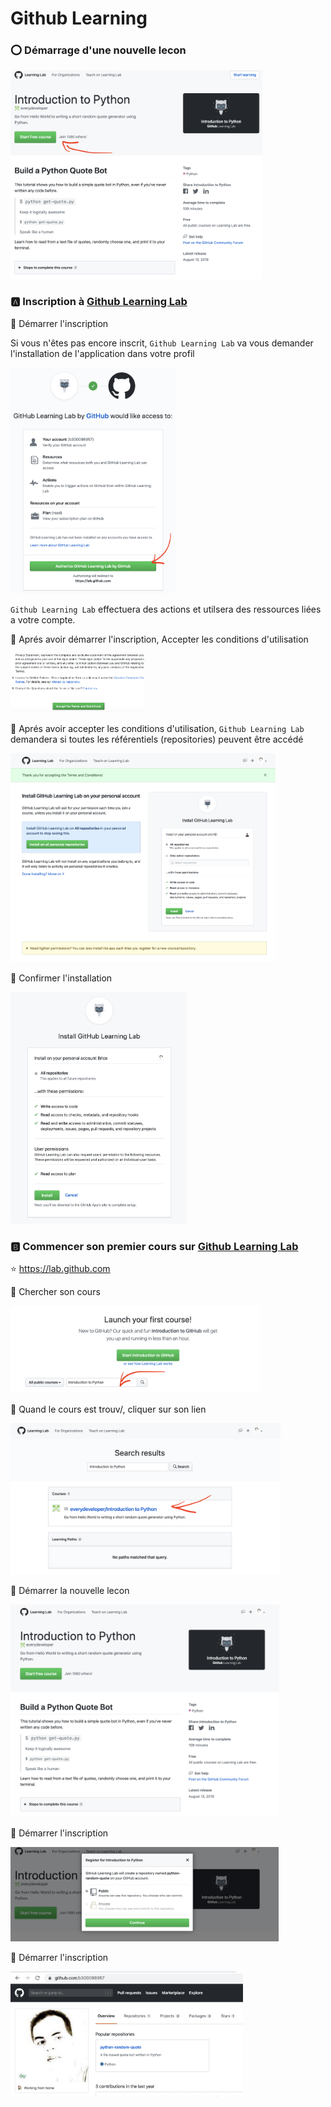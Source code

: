 # Github Learning

### :o: Démarrage d'une nouvelle lecon 

<img src="images/github-learning/-.Start-Learning.png" width="403" height="334" ></img>

### :a: Inscription à [Github Learning Lab](https://lab.github.com/)

:round_pushpin: Démarrer l'inscription

Si vous n'êtes pas encore inscrit, `Github Learning Lab` va vous demander l'installation de l'application dans votre profil

<img src="images/github-learning/0.Start-lab-github.png" width="264" height="361" ></img>

`Github Learning Lab` effectuera des actions et utilsera des ressources liées a votre compte.

:round_pushpin: Aprés avoir démarrer l'inscription, Accepter les conditions d'utilisation

<img src="images/github-learning/1.Accept-Terms.png" width="214" height="95" ></img>

:round_pushpin: Aprés avoir accepter les conditions d'utilisation, `Github Learning Lab` demandera si toutes les référentiels (repositories) peuvent être accédé

<img src="images/github-learning/2.Install-on-all-repositories.png" width="424" height="334" ></img>

:round_pushpin: Confirmer l'installation

<img src="images/github-learning/3.Install-Github-Learning.png" width="282" height="371" ></img>

### :b: Commencer son premier cours sur [Github Learning Lab](https://lab.github.com)

:star: https://lab.github.com

:pushpin: Chercher son cours

<img src="images/github-learning/4.Launch-your-first-course.png" width="400" height="140" ></img>


:pushpin: Quand le cours est trouv/, cliquer sur son lien

<img src="images/github-learning/5.Introduction-Python.png" width="432" height="242" ></img>

:pushpin: Démarrer la nouvelle lecon

<img src="images/github-learning/6.Start-Free-Course.png" width="430" height="340" ></img>

:pushpin: Démarrer l'inscription

<img src="images/github-learning/7.Register-Free-Course.png" width="429" height="151" ></img>

:pushpin: Démarrer l'inscription

<img src="images/github-learning/8.Start-Coding.png" width="372" height="200" ></img>
